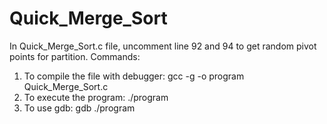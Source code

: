 # Quick_Merge_Sort
In Quick_Merge_Sort.c file, uncomment line 92 and 94 to get random pivot points for partition.
Commands:
1. To compile the file with debugger: gcc -g -o program Quick_Merge_Sort.c
2. To execute the program: ./program
3. To use gdb: gdb ./program
